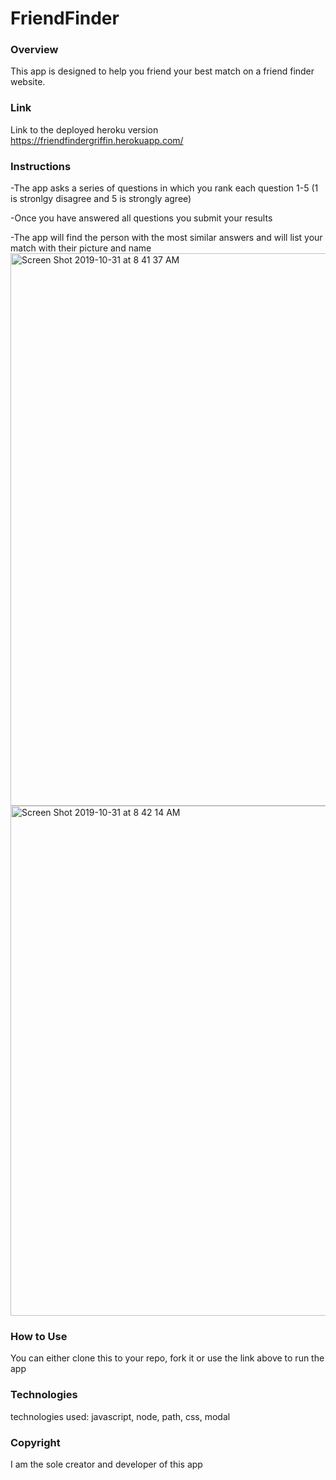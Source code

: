 # FriendFinder

### Overview
This app is designed to help you friend your best match on a friend finder website.

### Link
Link to the deployed heroku version  https://friendfindergriffin.herokuapp.com/

### Instructions
-The app asks a series of questions in which you rank each question 1-5 (1 is stronlgy disagree and 5 is strongly agree)

-Once you have answered all questions you submit your results 

-The app will find the person with the most similar answers and will list your match with their picture and name
<img width="884" alt="Screen Shot 2019-10-31 at 8 41 37 AM" src="https://user-images.githubusercontent.com/49124794/67951922-6fd17e80-fbba-11e9-8e1a-6e176b27f289.png">
<img width="816" alt="Screen Shot 2019-10-31 at 8 42 14 AM" src="https://user-images.githubusercontent.com/49124794/67951923-6fd17e80-fbba-11e9-9805-2f056beddf30.png">


### How to Use
You can either clone this to your repo, fork it or use the link above to run the app

### Technologies
technologies used: javascript, node, path, css, modal

### Copyright
I am the sole creator and developer of this app

